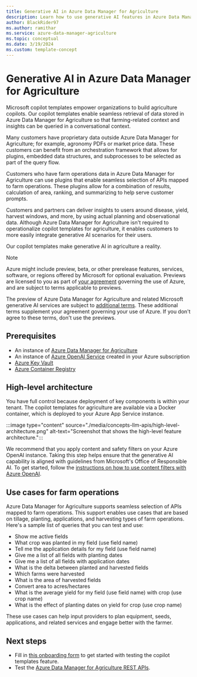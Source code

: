 ```yaml
---
title: Generative AI in Azure Data Manager for Agriculture
description: Learn how to use generative AI features in Azure Data Manager for Agriculture. 
author: BlackRider97
ms.author: ramithar
ms.service: azure-data-manager-agriculture
ms.topic: conceptual
ms.date: 3/19/2024
ms.custom: template-concept
---
```


# Generative AI in Azure Data Manager for Agriculture

Microsoft copilot templates empower organizations to build agriculture copilots. Our copilot templates enable seamless retrieval of data stored in Azure Data Manager for Agriculture so that farming-related context and insights can be queried in a conversational context. 

Many customers have proprietary data outside Azure Data Manager for Agriculture; for example, agronomy PDFs or market price data. These customers can benefit from an orchestration framework that allows for plugins, embedded data structures, and subprocesses to be selected as part of the query flow.

Customers who have farm operations data in Azure Data Manager for Agriculture can use plugins that enable seamless selection of APIs mapped to farm operations. These plugins allow for a combination of results, calculation of area, ranking, and summarizing to help serve customer prompts.

Customers and partners can deliver insights to users around disease, yield, harvest windows, and more, by using actual planning and observational data. Although Azure Data Manager for Agriculture isn't required to operationalize copilot templates for agriculture, it enables customers to more easily integrate generative AI scenarios for their users.

Our copilot templates make generative AI in agriculture a reality.

> [!NOTE]
> Azure might include preview, beta, or other prerelease features, services, software, or regions offered by Microsoft for optional evaluation. Previews are licensed to you as part of [your agreement](https://azure.microsoft.com/support) governing the use of Azure, and are subject to terms applicable to previews.
>
> The preview of Azure Data Manager for Agriculture and related Microsoft generative AI services are subject to [additional terms](https://azure.microsoft.com/support/legal/preview-supplemental-terms/). These additional terms supplement your agreement governing your use of Azure. If you don't agree to these terms, don't use the previews.

## Prerequisites

- An instance of [Azure Data Manager for Agriculture](quickstart-install-data-manager-for-agriculture.md)
- An instance of [Azure OpenAI Service](/azure/ai-services/openai/how-to/create-resource) created in your Azure subscription
- [Azure Key Vault](/azure/key-vault/general/quick-create-portal)
- [Azure Container Registry](/azure/container-registry/container-registry-get-started-portal)

## High-level architecture

You have full control because deployment of key components is within your tenant. The copilot templates for agriculture are available via a Docker container, which is deployed to your Azure App Service instance.

:::image type="content" source="./media/concepts-llm-apis/high-level-architecture.png" alt-text="Screenshot that shows the high-level feature architecture.":::

We recommend that you apply content and safety filters on your Azure OpenAI instance. Taking this step helps ensure that the generative AI capability is aligned with guidelines from Microsoft's Office of Responsible AI. To get started, follow the [instructions on how to use content filters with Azure OpenAI](/azure/ai-services/openai/how-to/content-filters).

## Use cases for farm operations

Azure Data Manager for Agriculture supports seamless selection of APIs mapped to farm operations. This support enables use cases that are based on tillage, planting, applications, and harvesting types of farm operations. Here's a sample list of queries that you can test and use:

- Show me active fields
- What crop was planted in my field (use field name)
- Tell me the application details for my field (use field name)
- Give me a list of all fields with planting dates
- Give me a list of all fields with application dates
- What is the delta between planted and harvested fields
- Which farms were harvested
- What is the area of harvested fields
- Convert area to acres/hectares
- What is the average yield for my field (use field name) with crop (use crop name)
- What is the effect of planting dates on yield for crop (use crop name)

These use cases can help input providers to plan equipment, seeds, applications, and related services and engage better with the farmer.

## Next steps

- Fill in [this onboarding form](https://forms.office.com/r/W4X381q2rd) to get started with testing the copilot templates feature.
- Test the [Azure Data Manager for Agriculture REST APIs](/rest/api/data-manager-for-agri).
